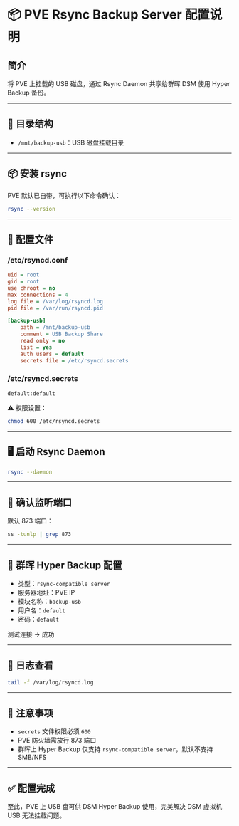 # 📦 PVE Rsync Backup Server 配置说明

## 简介
将 PVE 上挂载的 USB 磁盘，通过 Rsync Daemon 共享给群晖 DSM 使用 Hyper Backup 备份。

---

## 📂 目录结构
- `/mnt/backup-usb`：USB 磁盘挂载目录

---

## 📦 安装 rsync
PVE 默认已自带，可执行以下命令确认：
```bash
rsync --version
```

---

## 📑 配置文件

### /etc/rsyncd.conf
```ini
uid = root
gid = root
use chroot = no
max connections = 4
log file = /var/log/rsyncd.log
pid file = /var/run/rsyncd.pid

[backup-usb]
    path = /mnt/backup-usb
    comment = USB Backup Share
    read only = no
    list = yes
    auth users = default
    secrets file = /etc/rsyncd.secrets
```

### /etc/rsyncd.secrets
```
default:default
```

⚠️ 权限设置：
```bash
chmod 600 /etc/rsyncd.secrets
```

---

## 🖥️ 启动 Rsync Daemon
```bash
rsync --daemon
```

---

## 📶 确认监听端口
默认 873 端口：
```bash
ss -tunlp | grep 873
```

---

## 📌 群晖 Hyper Backup 配置
- 类型：`rsync-compatible server`
- 服务器地址：PVE IP
- 模块名称：`backup-usb`
- 用户名：`default`
- 密码：`default`

测试连接 → 成功

---

## 📜 日志查看
```bash
tail -f /var/log/rsyncd.log
```

---

## 📌 注意事项
- `secrets` 文件权限必须 `600`
- PVE 防火墙需放行 873 端口
- 群晖上 Hyper Backup 仅支持 `rsync-compatible server`，默认不支持 SMB/NFS

---

## ✅ 配置完成
至此，PVE 上 USB 盘可供 DSM Hyper Backup 使用，完美解决 DSM 虚拟机 USB 无法挂载问题。

